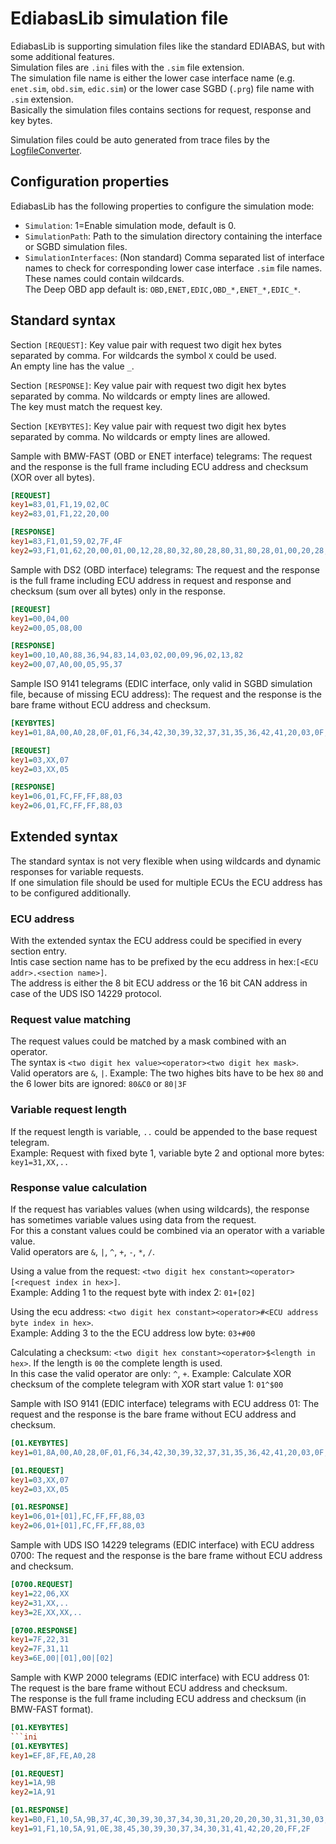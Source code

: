 # EdiabasLib simulation file
EdiabasLib is supporting simulation files like the standard EDIABAS, but with some additional features.  
Simulation files are `.ini` files with the `.sim` file extension.  
The simulation file name is either the lower case interface name (e.g. `enet.sim`, `obd.sim`, `edic.sim`) or the lower case SGBD (`.prg`) file name with `.sim` extension.  
Basically the simulation files contains sections for request, response and key bytes.

Simulation files could be auto generated from trace files by the [LogfileConverter](LogfileConverter_parameters.md).

## Configuration properties
EdiabasLib has the following properties to configure the simulation mode:
* `Simulation`: 1=Enable simulation mode, default is 0.
* `SimulationPath`: Path to the simulation directory containing the interface or SGBD simulation files.
* `SimulationInterfaces`: (Non standard) Comma separated list of interface names to check for corresponding lower case interface `.sim` file names. These names could contain wildcards.  
The Deep OBD app default is: `OBD,ENET,EDIC,OBD_*,ENET_*,EDIC_*`.

## Standard syntax
Section `[REQUEST]`:
Key value pair with request two digit hex bytes separated by comma. For wildcards the symbol `X` could be used.  
An empty line has the value `_`.

Section `[RESPONSE]`:
Key value pair with request two digit hex bytes separated by comma. No wildcards or empty lines are allowed.  
The key must match the request key.

Section `[KEYBYTES]`:
Key value pair with request two digit hex bytes separated by comma. No wildcards or empty lines are allowed.

Sample with BMW-FAST (OBD or ENET interface) telegrams:
The request and the response is the full frame including ECU address and checksum (XOR over all bytes).
```ini
[REQUEST]
key1=83,01,F1,19,02,0C
key2=83,01,F1,22,20,00

[RESPONSE]
key1=83,F1,01,59,02,7F,4F
key2=93,F1,01,62,20,00,01,00,12,28,80,32,80,28,80,31,80,28,01,00,20,28,3E
```

Sample with DS2 (OBD interface) telegrams:
The request and the response is the full frame including ECU address in request and response and checksum (sum over all bytes) only in the response.
```ini
[REQUEST]
key1=00,04,00
key2=00,05,08,00

[RESPONSE]
key1=00,10,A0,88,36,94,83,14,03,02,00,09,96,02,13,82
key2=00,07,A0,00,05,95,37
```

Sample ISO 9141 telegrams (EDIC interface, only valid in SGBD simulation file, because of missing ECU address):
The request and the response is the bare frame without ECU address and checksum.
```ini
[KEYBYTES]
key1=01,8A,00,A0,28,0F,01,F6,34,42,30,39,32,37,31,35,36,42,41,20,03,0F,03,F6,41,47,35,20,30,31,4C,20,34,2E,32,6C,03,0F,05,F6,35,56,20,20,52,64,57,20,31,32,31,34,03,08,07,F6,00,00,02,09,15,03,03,09,09,03

[REQUEST]
key1=03,XX,07
key2=03,XX,05

[RESPONSE]
key1=06,01,FC,FF,FF,88,03
key2=06,01,FC,FF,FF,88,03
```

## Extended syntax
The standard syntax is not very flexible when using wildcards and dynamic responses for variable requests.  
If one simulation file should be used for multiple ECUs the ECU address has to be configured additionally.  

### ECU address
With the extended syntax the ECU address could be specified in every section entry.  
Intis case section name has to be prefixed by the ecu address in hex:`[<ECU addr>.<section name>]`.  
The address is either the 8 bit ECU address or the 16 bit CAN address in case of the UDS ISO 14229 protocol.

### Request value matching
The request values could be matched by a mask combined with an operator.  
The syntax is `<two digit hex value><operator><two digit hex mask>`.  
Valid operators are `&`, `|`.
Example: The two highes bits have to be hex `80` and the 6 lower bits are ignored: `80&C0` or `80|3F`

### Variable request length
If the request length is variable, `..` could be appended to the base request telegram.  
Example: Request with fixed byte 1, variable byte 2 and optional more bytes: `key1=31,XX,..`

### Response value calculation
If the request has variables values (when using wildcards), the response has sometimes variable values using data from the request.  
For this a constant values could be combined via an operator with a variable value.  
Valid operators are `&`, `|`, `^`, `+`, `-`, `*`, `/`.

Using a value from the request: `<two digit hex constant><operator>[<request index in hex>]`.  
Example: Adding 1 to the request byte with index 2: `01+[02]`

Using the ecu address: `<two digit hex constant><operator>#<ECU address byte index in hex>`.  
Example: Adding 3 to the the ECU address low byte: `03+#00`

Calculating a checksum: `<two digit hex constant><operator>$<length in hex>`. If the length is `00` the complete length is used.  
In this case the valid operator are only: `^`, `+`.
Example: Calculate XOR checksum of the complete telegram with XOR start value 1: `01^$00`

Sample with ISO 9141 (EDIC interface) telegrams with ECU address 01:
The request and the response is the bare frame without ECU address and checksum.
```ini
[01.KEYBYTES]
key1=01,8A,00,A0,28,0F,01,F6,34,42,30,39,32,37,31,35,36,42,41,20,03,0F,03,F6,41,47,35,20,30,31,4C,20,34,2E,32,6C,03,0F,05,F6,35,56,20,20,52,64,57,20,31,32,31,34,03,08,07,F6,00,00,02,09,15,03,03,09,09,03

[01.REQUEST]
key1=03,XX,07
key2=03,XX,05

[01.RESPONSE]
key1=06,01+[01],FC,FF,FF,88,03
key2=06,01+[01],FC,FF,FF,88,03
```

Sample with UDS ISO 14229 telegrams (EDIC interface) with ECU address 0700:
The request and the response is the bare frame without ECU address and checksum.
```ini
[0700.REQUEST]
key1=22,06,XX
key2=31,XX,..
key3=2E,XX,XX,..

[0700.RESPONSE]
key1=7F,22,31
key2=7F,31,11
key3=6E,00|[01],00|[02]
```

Sample with KWP 2000 telegrams (EDIC interface) with ECU address 01:
The request is the bare frame without ECU address and checksum.  
The response is the full frame including ECU address and checksum (in BMW-FAST format).
```ini
[01.KEYBYTES]
```ini
[01.KEYBYTES]
key1=EF,8F,FE,A0,28

[01.REQUEST]
key1=1A,9B
key2=1A,91

[01.RESPONSE]
key1=B0,F1,10,5A,9B,37,4C,30,39,30,37,34,30,31,20,20,20,30,31,31,30,03,00,2E,03,00,00,00,00,18,B5,33,2E,30,4C,20,56,36,54,44,49,20,20,47,30,30,30,41,47,20,20,FA
key1=91,F1,10,5A,91,0E,38,45,30,39,30,37,34,30,31,41,42,20,20,FF,2F
```
